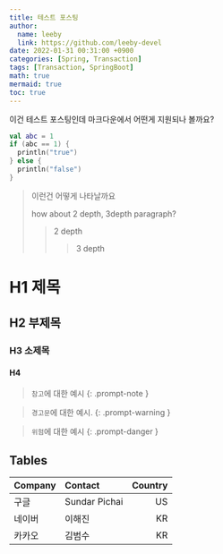 ```yaml
---
title: 테스트 포스팅
author:
  name: leeby
  link: https://github.com/leeby-devel
date: 2022-01-31 00:31:00 +0900
categories: [Spring, Transaction]
tags: [Transaction, SpringBoot]
math: true
mermaid: true
toc: true
---
```


이건 테스트 포스팅인데 마크다운에서 어떤게 지원되나 볼까요?

```kotlin
val abc = 1
if (abc == 1) {
  println("true")
} else {
  println("false")
}
```



> 이런건 어떻게 나타날까요
>
> how about 2 depth, 3depth paragraph?
>
> > 2 depth
> >
> > > 3 depth

# H1 제목

## H2 부제목

### H3 소제목

#### H4


> `참고`에 대한 예시
{: .prompt-note }

> `경고문`에 대한 예시.
{: .prompt-warning }

> `위험`에 대한 예시
{: .prompt-danger }

## Tables

| Company                      | Contact          | Country |
|:-----------------------------|:-----------------|--------:|
| 구글          | Sundar Pichai     | US |
| 네이버               | 이해진    | KR      |
| 카카오 | 김범수 | KR   |



